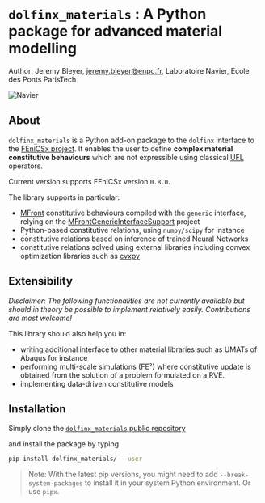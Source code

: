 # `dolfinx_materials` : A Python package for advanced material modelling

Author: Jeremy Bleyer, jeremy.bleyer@enpc.fr, Laboratoire Navier, Ecole des Ponts ParisTech

![Navier](https://navier-lab.fr/wp-content/uploads/2021/11/NAVIER-LOGO-COULEUR-RVB-ECRAN-72ppp_pour-site.png)


## About

`dolfinx_materials` is a Python add-on package to the `dolfinx` interface to the [FEniCSx project](https://fenicsproject.org/).
It enables the user to define **complex material constitutive behaviours** which are not expressible using classical [UFL](https://fenics.readthedocs.io/projects/ufl/en/latest/) operators.

Current version supports FEniCSx version `0.8.0`.

The library supports in particular:
- [MFront](https://tfel.sourceforge.net/) constitutive behaviours compiled with the `generic` interface, relying on the [MFrontGenericInterfaceSupport](https://github.com/thelfer/MFrontGenericInterfaceSupport) project
- Python-based constitutive relations, using `numpy/scipy` for instance
- constitutive relations based on inference of trained Neural Networks
- constitutive relations solved using external libraries including convex optimization libraries such as [cvxpy](http://cvxpy.org/)

## Extensibility

*Disclaimer: The following functionalities are not currently available but should in theory be possible to implement relatively easily. Contributions are most welcome!*

This library should also help you in:
- writing additional interface to other material libraries such as UMATs of Abaqus for instance
- performing multi-scale simulations (FE²) where constitutive update is obtained from the solution of a problem formulated on a RVE.
- implementing data-driven constitutive models

## Installation

Simply clone the [`dolfinx_materials` public repository](https://github.com/bleyerj/dolfinx_materials.git)

and install the package by typing

```bash
pip install dolfinx_materials/ --user
```

> Note: With the latest pip versions, you might need to add `--break-system-packages` to install it in your system Python environment. Or use `pipx`.